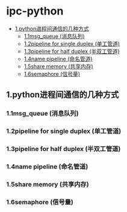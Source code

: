 # ipc-python

<!-- vim-markdown-toc Marked -->

* [1.python进程间通信的几种方式](#1.python进程间通信的几种方式)
    - [1.1msg_queue (消息队列)](#1.1msg_queue-(消息队列))
    - [1.2pipeline for single duplex (单工管道)](#1.2pipeline-for-single-duplex-(单工管道))
    - [1.3pipeline for half duplex (半双工管道)](#1.3pipeline-for-half-duplex-(半双工管道))
    - [1.4name pipeline (命名管道)](#1.4name-pipeline-(命名管道))
    - [1.5share memory (共享内存)](#1.5share-memory-(共享内存))
    - [1.6semaphore (信号量)](#1.6semaphore-(信号量))

<!-- vim-markdown-toc -->

## 1.python进程间通信的几种方式

### 1.1msg_queue (消息队列)

### 1.2pipeline for single duplex (单工管道)

### 1.3pipeline for half duplex (半双工管道)

### 1.4name pipeline (命名管道)

### 1.5share memory (共享内存)

### 1.6semaphore (信号量)
